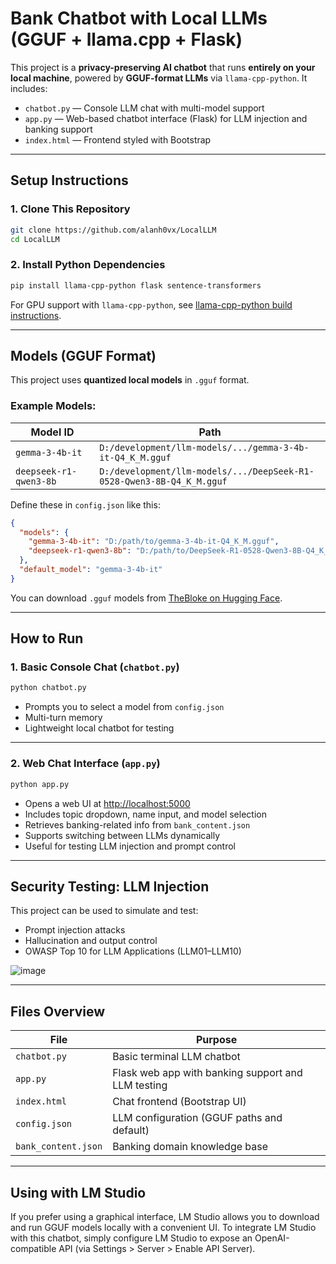# Bank Chatbot with Local LLMs (GGUF + llama.cpp + Flask)

This project is a **privacy-preserving AI chatbot** that runs **entirely on your local machine**, powered by **GGUF-format LLMs** via `llama-cpp-python`. It includes:

- `chatbot.py` — Console LLM chat with multi-model support  
- `app.py` — Web-based chatbot interface (Flask) for LLM injection and banking support  
- `index.html` — Frontend styled with Bootstrap

---

## Setup Instructions

### 1. Clone This Repository

```bash
git clone https://github.com/alanh0vx/LocalLLM
cd LocalLLM
```

### 2. Install Python Dependencies

```bash
pip install llama-cpp-python flask sentence-transformers
```

For GPU support with `llama-cpp-python`, see [llama-cpp-python build instructions](https://github.com/abetlen/llama-cpp-python#installation).

---

## Models (GGUF Format)

This project uses **quantized local models** in `.gguf` format.

### Example Models:

| Model ID                 | Path                                                                 |
|--------------------------|----------------------------------------------------------------------|
| `gemma-3-4b-it`          | `D:/development/llm-models/.../gemma-3-4b-it-Q4_K_M.gguf`             |
| `deepseek-r1-qwen3-8b`   | `D:/development/llm-models/.../DeepSeek-R1-0528-Qwen3-8B-Q4_K_M.gguf` |

Define these in `config.json` like this:

```json
{
  "models": {
    "gemma-3-4b-it": "D:/path/to/gemma-3-4b-it-Q4_K_M.gguf",
    "deepseek-r1-qwen3-8b": "D:/path/to/DeepSeek-R1-0528-Qwen3-8B-Q4_K_M.gguf"
  },
  "default_model": "gemma-3-4b-it"
}
```

You can download `.gguf` models from [TheBloke on Hugging Face](https://huggingface.co/TheBloke).

---

## How to Run

### 1. Basic Console Chat (`chatbot.py`)

```bash
python chatbot.py
```

- Prompts you to select a model from `config.json`
- Multi-turn memory
- Lightweight local chatbot for testing

---

### 2. Web Chat Interface (`app.py`)

```bash
python app.py
```

- Opens a web UI at [http://localhost:5000](http://localhost:5000)
- Includes topic dropdown, name input, and model selection
- Retrieves banking-related info from `bank_content.json`
- Supports switching between LLMs dynamically
- Useful for testing LLM injection and prompt control

---

## Security Testing: LLM Injection

This project can be used to simulate and test:

- Prompt injection attacks
- Hallucination and output control
- OWASP Top 10 for LLM Applications (LLM01–LLM10)

![image](https://github.com/user-attachments/assets/f5933ca1-99b5-49fc-82aa-924d07281f5a)

---

## Files Overview

| File                | Purpose                                      |
|---------------------|----------------------------------------------|
| `chatbot.py`        | Basic terminal LLM chatbot                   |
| `app.py`            | Flask web app with banking support and LLM testing |
| `index.html`        | Chat frontend (Bootstrap UI)                 |
| `config.json`       | LLM configuration (GGUF paths and default)   |
| `bank_content.json` | Banking domain knowledge base                |

---

## Using with LM Studio

If you prefer using a graphical interface, LM Studio allows you to download and run GGUF models locally with a convenient UI. To integrate LM Studio with this chatbot, simply configure LM Studio to expose an OpenAI-compatible API (via Settings > Server > Enable API Server). 
